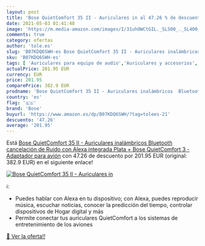 ```yaml
---
layout: post
title: 'Bose QuietComfort 35 II - Auriculares in al 47.26 % de descuento'
date: 2021-05-03 01:41:48
image: 'https://m.media-amazon.com/images/I/31uhOWCtGIL._SL500_._SL400_.jpg'
comments: true
category: ofertas
author: 'tole.es'
slug: 'B07KDQ6SWH-es Bose QuietComfort 35 II - Auriculares inalámbricos...'
sku: 'B07KDQ6SWH-es'
tags: [ 'Auriculares para equipo de audio','Auriculares y accesorios','Electrónica','alexa','bose', ]
actualPrice: 201.95 EUR
currency: EUR
price: 201.95
comparePrice: 382.9 EUR
prodname: 'Bose QuietComfort 35 II - Auriculares inalámbricos  Bluetooth  cancelación de Ruido  con Alexa integrada  Plata + Bose QuietComfort 3 - Adaptador para avión'
country: 'es'
flag: '🇪🇸'
brand: 'Bose'
buyurl: 'https://www.amazon.es/dp/B07KDQ6SWH/?tag=tolees-21'
descuento: '47.26'
average: '201.95'
---
```


Está [Bose QuietComfort 35 II - Auriculares inalámbricos  Bluetooth  cancelación de Ruido  con Alexa integrada  Plata + Bose QuietComfort 3 - Adaptador para avión](https://www.amazon.es/dp/B07KDQ6SWH/?tag=tolees-21) con 47.26 de descuento por 201.95 EUR (original: 382.9 EUR) en el siguiente enlace!

[![Bose QuietComfort 35 II - Auriculares in](https://m.media-amazon.com/images/I/31uhOWCtGIL._SL500_._SL400_.jpg)](https://www.amazon.es/dp/B07KDQ6SWH/?tag=tolees-21)

ℹ️:

- Puedes hablar con Alexa en tu dispositivo; con Alexa, puedes reproducir música, escuchar noticias, conocer la predicción del tiempo, controlar dispositivos de Hogar digital y más
- Permite conectar tus auriculares QuietComfort a los sistemas de entretenimiento de los aviones

[🛒 Ver la oferta!!](https://www.amazon.es/dp/B07KDQ6SWH/?tag=tolees-21)

